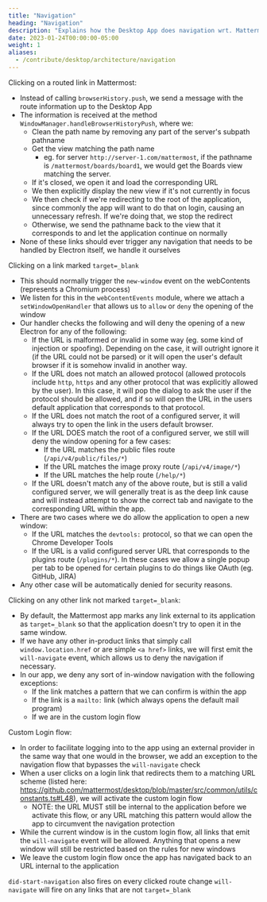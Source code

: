 ```yaml
---
title: "Navigation"
heading: "Navigation"
description: "Explains how the Desktop App does navigation wrt. Mattermost"
date: 2023-01-24T00:00:00-05:00
weight: 1
aliases:
  - /contribute/desktop/architecture/navigation
---
```


Clicking on a routed link in Mattermost:
- Instead of calling `browserHistory.push`, we send a message with the route information up to the Desktop App
- The information is received at the method `WindowManager.handleBrowserHistoryPush`, where we:
	- Clean the path name by removing any part of the server's subpath pathname
	- Get the view matching the path name
		- eg. for server `http://server-1.com/mattermost`, if the pathname is `/mattermost/boards/board1`, we would get the Boards view matching the server.
	- If it's closed, we open it and load the corresponding URL
	- We then explicitly display the new view if it's not currently in focus
	- We then check if we're redirecting to the root of the application, since commonly the app will want to do that on login, causing an unnecessary refresh. If we're doing that, we stop the redirect
	- Otherwise, we send the pathname back to the view that it corresponds to and let the application continue on normally
- None of these links should ever trigger any navigation that needs to be handled by Electron itself, we handle it ourselves

Clicking on a link marked `target=_blank`
- This should normally trigger the `new-window` event on the webContents (represents a Chromium process)
- We listen for this in the `webContentEvents` module, where we attach a `setWindowOpenHandler` that allows us to `allow` or `deny` the opening of the window
- Our handler checks the following and will deny the opening of a new Electron for any of the following:
    - If the URL is malformed or invalid in some way (eg. some kind of injection or spoofing). Depending on the case, it will outright ignore it (if the URL could not be parsed) or it will open the user's default browser if it is somehow invalid in another way.
    - If the URL does not match an allowed protocol (allowed protocols include `http`, `https` and any other protocol that was explicitly allowed by the user). In this case, it will pop the dialog to ask the user if the protocol should be allowed, and if so will open the URL in the users default application that corresponds to that protocol.
    - If the URL does not match the root of a configured server, it will always try to open the link in the users default browser.
    - If the URL DOES match the root of a configured server, we still will deny the window opening for a few cases:
        - If the URL matches the public files route (`/api/v4/public/files/*`)
        - If the URL matches the image proxy route (`/api/v4/image/*`)
        - If the URL matches the help route (`/help/*`)
    - If the URL doesn't match any of the above route, but is still a valid configured server, we will generally treat is as the deep link cause and will instead attempt to show the correct tab and navigate to the corresponding URL within the app.
- There are two cases where we do allow the application to open a new window:
    - If the URL matches the `devtools:` protocol, so that we can open the Chrome Developer Tools
    - If the URL is a valid configured server URL that corresponds to the plugins route (`/plugins/*`). In these cases we allow a single popup per tab to be opened for certain plugins to do things like OAuth (eg. GitHub, JIRA)
- Any other case will be automatically denied for security reasons.

Clicking on any other link not marked `target=_blank`:
- By default, the Mattermost app marks any link external to its application as `target=_blank` so that the application doesn't try to open it in the same window.
- If we have any other in-product links that simply call `window.location.href` or are simple `<a href>` links, we will first emit the `will-navigate` event, which allows us to deny the navigation if necessary.
- In our app, we deny any sort of in-window navigation with the following exceptions:
    - If the link matches a pattern that we can confirm is within the app
    - If the link is a `mailto:` link (which always opens the default mail program)
    - If we are in the custom login flow

Custom Login flow:
- In order to facilitate logging into to the app using an external provider in the same way that one would in the browser, we add an exception to the navigation flow that bypasses the `will-navigate` check
- When a user clicks on a login link that redirects them to a matching URL scheme (listed here: https://github.com/mattermost/desktop/blob/master/src/common/utils/constants.ts#L48), we will activate the custom login flow
    - NOTE: the URL MUST still be internal to the application before we activate this flow, or any URL matching this pattern would allow the app to circumvent the navigation protection
- While the current window is in the custom login flow, all links that emit the `will-navigate` event will be allowed. Anything that opens a new window will still be restricted based on the rules for new windows
- We leave the custom login flow once the app has navigated back to an URL internal to the application

`did-start-navigation` also fires on every clicked route change
`will-navigate` will fire on any links that are not `target=_blank`